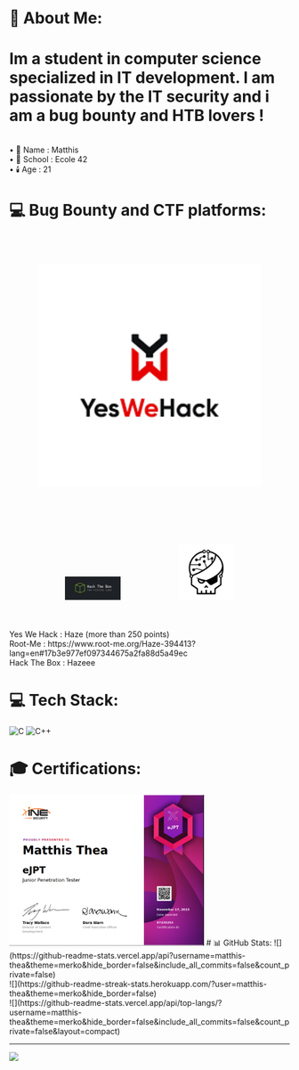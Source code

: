 <style>
  .image-container {
    text-align: center; /* Alignement au centre */
  }
  
  .image-container img {
    margin: 50px; /* Espacement entre les images */
  }
</style>

# 💫 About Me:
<h1>Im a student in computer science specialized in IT development. I am passionate by the IT security and i am a bug bounty and HTB lovers !</h1><br>
• 🧑 Name : Matthis<br>
• 🏫 School : Ecole 42<br>
• 🕯️ Age : 21

# 💻 Bug Bounty and CTF platforms:
<div class="image-container">
<img width="400" alt="YesWeHack" src="https://github.com/matthis-thea/matthis-thea/blob/main/yeswehack.png">
<img width="100" alt="HackTheBox" src="https://github.com/matthis-thea/matthis-thea/blob/main/Hack-The-Box-logo.png">
<img width="100" alt="RootMe" src="https://github.com/matthis-thea/matthis-thea/blob/main/rootme.svg">
</div>
Yes We Hack : Haze (more than 250 points)<br>
Root-Me : https://www.root-me.org/Haze-394413?lang=en#17b3e977ef097344675a2fa88d5a49ec<br>
Hack The Box : Hazeee<br>


# 💻 Tech Stack:
![C](https://img.shields.io/badge/c-%2300599C.svg?style=for-the-badge&logo=c&logoColor=white) ![C++](https://img.shields.io/badge/c++-%2300599C.svg?style=for-the-badge&logo=c%2B%2B&logoColor=white)
# 🎓 Certifications:
<img width="350" alt="EJPTV2" src="https://github.com/matthis-thea/matthis-thea/blob/main/Screenshot%20from%202024-02-27%2015-46-42.png">
# 📊 GitHub Stats:
![](https://github-readme-stats.vercel.app/api?username=matthis-thea&theme=merko&hide_border=false&include_all_commits=false&count_private=false)<br/>
![](https://github-readme-streak-stats.herokuapp.com/?user=matthis-thea&theme=merko&hide_border=false)<br/>
![](https://github-readme-stats.vercel.app/api/top-langs/?username=matthis-thea&theme=merko&hide_border=false&include_all_commits=false&count_private=false&layout=compact)

---
[![](https://visitcount.itsvg.in/api?id=matthis-thea&icon=0&color=0)](https://visitcount.itsvg.in)
